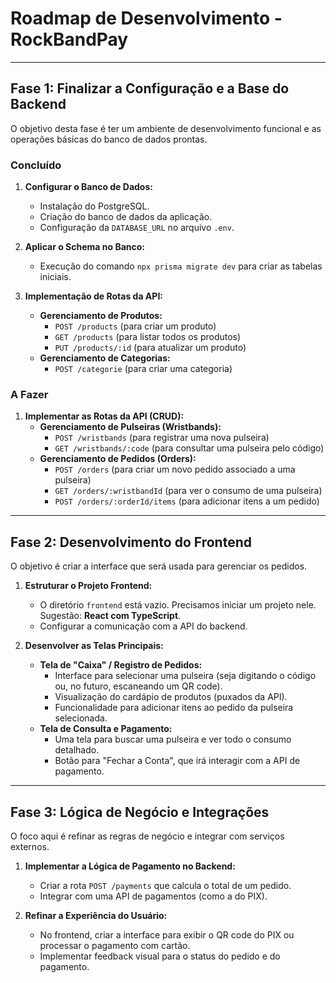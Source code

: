 # Roadmap de Desenvolvimento - RockBandPay

---

## Fase 1: Finalizar a Configuração e a Base do Backend

O objetivo desta fase é ter um ambiente de desenvolvimento funcional e as operações básicas do banco de dados prontas.

### Concluído

1.  **Configurar o Banco de Dados:**
    *   Instalação do PostgreSQL.
    *   Criação do banco de dados da aplicação.
    *   Configuração da `DATABASE_URL` no arquivo `.env`.

2.  **Aplicar o Schema no Banco:**
    *   Execução do comando `npx prisma migrate dev` para criar as tabelas iniciais.

3.  **Implementação de Rotas da API:**
    *   **Gerenciamento de Produtos:**
        *   `POST /products` (para criar um produto)
        *   `GET /products` (para listar todos os produtos)
        *   `PUT /products/:id` (para atualizar um produto)
    *   **Gerenciamento de Categorias:**
        *   `POST /categorie` (para criar uma categoria)

### A Fazer

1.  **Implementar as Rotas da API (CRUD):**
    *   **Gerenciamento de Pulseiras (Wristbands):**
        *   `POST /wristbands` (para registrar uma nova pulseira)
        *   `GET /wristbands/:code` (para consultar uma pulseira pelo código)
    *   **Gerenciamento de Pedidos (Orders):**
        *   `POST /orders` (para criar um novo pedido associado a uma pulseira)
        *   `GET /orders/:wristbandId` (para ver o consumo de uma pulseira)
        *   `POST /orders/:orderId/items` (para adicionar itens a um pedido)

---

## Fase 2: Desenvolvimento do Frontend

O objetivo é criar a interface que será usada para gerenciar os pedidos.

1.  **Estruturar o Projeto Frontend:**
    *   O diretório `frontend` está vazio. Precisamos iniciar um projeto nele. Sugestão: **React com TypeScript**.
    *   Configurar a comunicação com a API do backend.

2.  **Desenvolver as Telas Principais:**
    *   **Tela de "Caixa" / Registro de Pedidos:**
        *   Interface para selecionar uma pulseira (seja digitando o código ou, no futuro, escaneando um QR code).
        *   Visualização do cardápio de produtos (puxados da API).
        *   Funcionalidade para adicionar itens ao pedido da pulseira selecionada.
    *   **Tela de Consulta e Pagamento:**
        *   Uma tela para buscar uma pulseira e ver todo o consumo detalhado.
        *   Botão para "Fechar a Conta", que irá interagir com a API de pagamento.

---

## Fase 3: Lógica de Negócio e Integrações

O foco aqui é refinar as regras de negócio e integrar com serviços externos.

1.  **Implementar a Lógica de Pagamento no Backend:**
    *   Criar a rota `POST /payments` que calcula o total de um pedido.
    *   Integrar com uma API de pagamentos (como a do PIX).

2.  **Refinar a Experiência do Usuário:**
    *   No frontend, criar a interface para exibir o QR code do PIX ou processar o pagamento com cartão.
    *   Implementar feedback visual para o status do pedido e do pagamento.
